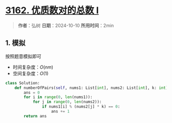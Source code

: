 # [3162. 优质数对的总数 I](https://leetcode.cn/problems/find-the-number-of-good-pairs-i/description/)

> **作者**：弘树
> **日期**：2024-10-10
> **所用时间**：2min

## 1. 模拟

按照题意模拟即可

- 时间复杂度：$O(nm)$
- 空间复杂度：$O(1)$

```python
class Solution:
    def numberOfPairs(self, nums1: List[int], nums2: List[int], k: int) -> int:
        ans = 0
        for i in range(0, len(nums1)):
            for j in range(0, len(nums2)):
                if nums1[i] % (nums2[j] * k) == 0:
                    ans += 1
        return ans
```